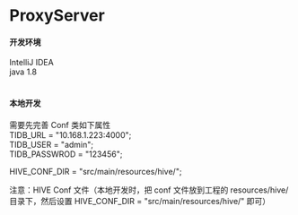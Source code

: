 # ProxyServer
#### 开发环境
IntelliJ IDEA<br>
java 1.8<br><br>

#### 本地开发
需要先完善 Conf 类如下属性<br>
TIDB_URL = "10.168.1.223:4000";<br>
TIDB_USER = "admin";<br>
TIDB_PASSWROD = "123456";<br>

HIVE_CONF_DIR = "src/main/resources/hive/"; <br>


注意：HIVE Conf 文件（本地开发时，把 conf 文件放到工程的 resources/hive/ 目录下，然后设置 HIVE_CONF_DIR = "src/main/resources/hive/" 即可）<br>
